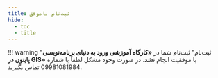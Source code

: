 ```yaml
---
title: ثبت‌نام ناموفق
hide:
  - toc
  - title
---
```

!!! warning "ثبت‌نام"
    ثبت‌نام شما در **«کارگاه آموزشی ورود به دنیای برنامه‌نویسی پایتون در GIS»** با موفقیت انجام **نشد**. در صورت وجود مشکل لطفاً با شماره 09981081984 تماس بگیرید.
